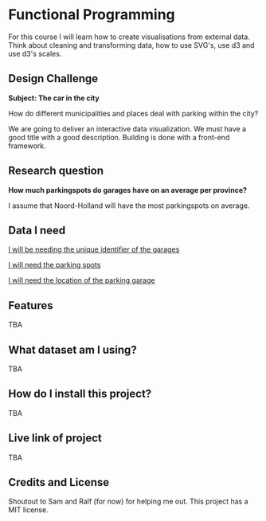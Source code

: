 # Functional Programming 
For this course I will learn how to create visualisations from external data. Think about cleaning and transforming data, how to use SVG's, use d3 and use d3's scales.

## Design Challenge
**Subject: The car in the city**

How do different municipalities and places deal with parking within the city?

We are going to deliver an interactive data visualization. We must have a good title with a good description. Building is done with a front-end framework.

## Research question

**How much parkingspots do garages have on an average per province?**

I assume that Noord-Holland will have the most parkingspots on average.

## Data I need

[I will be needing the unique identifier of the garages](https://opendata.rdw.nl/Parkeren/Open-Data-Parkeren-PARKEERGEBIED/mz4f-59fw)

[I will need the parking spots](https://opendata.rdw.nl/Parkeren/Open-Data-Parkeren-SPECIFICATIES-PARKEERGEBIED/b3us-f26s)

[I will need the location of the parking garage](https://opendata.rdw.nl/Parkeren/Open-Data-Parkeren-Index-Statisch-en-Dynamisch/f6v7-gjpa)



## Features
TBA

## What dataset am I using?
TBA

## How do I install this project?
TBA

## Live link of project
TBA

## Credits and License
Shoutout to Sam and Ralf (for now) for helping me out.
This project has a MIT license.

